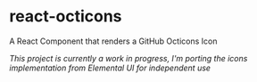 # react-octicons

A React Component that renders a GitHub Octicons Icon

_This project is currently a work in progress, I'm porting the icons implementation from Elemental UI for independent use_
